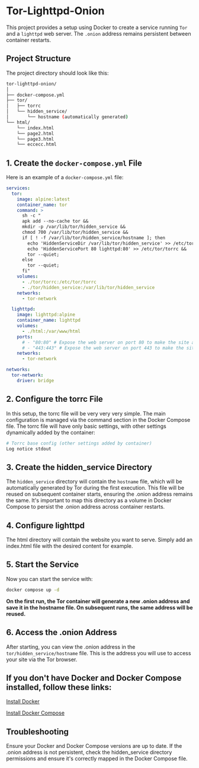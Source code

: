 # Tor-Lighttpd-Onion
This project provides a setup using Docker to create a service running `Tor` and a `lighttpd` web server. The `.onion` address remains persistent between container restarts. 

## Project Structure

The project directory should look like this:

```bash
tor-lighttpd-onion/
│
├── docker-compose.yml
├── tor/
│   ├── torrc
│   └── hidden_service/
│       └── hostname (automatically generated)
└── html/
    └── index.html
    └── page2.html
    └── page3.html
    └── eccecc.html
```


## 1. Create the `docker-compose.yml` File

Here is an example of a `docker-compose.yml` file:

```yaml
services:
  tor:
    image: alpine:latest
    container_name: tor
    command: >
      sh -c "
      apk add --no-cache tor && 
      mkdir -p /var/lib/tor/hidden_service && 
      chmod 700 /var/lib/tor/hidden_service && 
      if [ ! -f /var/lib/tor/hidden_service/hostname ]; then
        echo 'HiddenServiceDir /var/lib/tor/hidden_service' >> /etc/tor/torrc &&
        echo 'HiddenServicePort 80 lighttpd:80' >> /etc/tor/torrc &&
        tor --quiet;
      else
        tor --quiet;
      fi"
    volumes:
      - ./tor/torrc:/etc/tor/torrc
      - ./tor/hidden_service:/var/lib/tor/hidden_service
    networks:
      - tor-network

  lighttpd:
    image: lighttpd:alpine
    container_name: lighttpd
    volumes:
      - ./html:/var/www/html
    ports:
      # - "80:80" # Expose the web server on port 80 to make the site accessible on the regular web.
      # - "443:443" # Expose the web server on port 443 to make the site accessible on the regular web.
    networks:
      - tor-network

networks:
  tor-network:
    driver: bridge
```

## 2. Configure the torrc File

In this setup, the torrc file will be very very very simple. The main configuration is managed via the command section in the Docker Compose file. The torrc file will have only basic settings, with other settings dynamically added by the container:


```bash
# Torrc base config (other settings added by container)
Log notice stdout
```

## 3. Create the hidden_service Directory

The `hidden_service` directory will contain the `hostname` file, which will be automatically generated by Tor during the first execution. 
This file will be reused on subsequent container starts, ensuring the .onion address remains the same. It's important to map this directory as a volume in Docker Compose to persist the .onion address across container restarts.

## 4. Configure lighttpd

The html directory will contain the website you want to serve. Simply add an index.html file with the desired content for example.

## 5. Start the Service

Now you can start the service with:

```bash
docker compose up -d
```

**On the first run, the Tor container will generate a new .onion address and save it in the hostname file. On subsequent runs, the same address will be reused.**

## 6. Access the .onion Address

After starting, you can view the .onion address in the `tor/hidden_service/hostname` file. This is the address you will use to access your site via the Tor browser.


## If you don't have Docker and Docker Compose installed, follow these links:

[Install Docker](https://docs.docker.com/engine/install/)

[Install Docker Compose](https://docs.docker.com/compose/install/)

## Troubleshooting

Ensure your Docker and Docker Compose versions are up to date. If the .onion address is not persistent, check the hidden_service directory permissions and ensure it's correctly mapped in the Docker Compose file.
